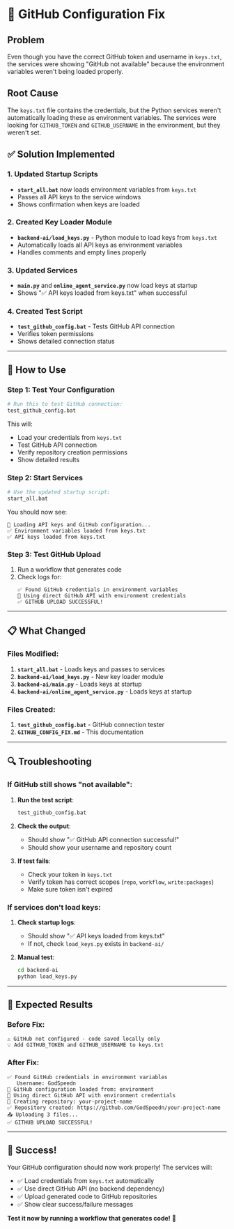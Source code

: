 # 🔧 GitHub Configuration Fix

## Problem
Even though you have the correct GitHub token and username in `keys.txt`, the services were showing "GitHub not available" because the environment variables weren't being loaded properly.

## Root Cause
The `keys.txt` file contains the credentials, but the Python services weren't automatically loading these as environment variables. The services were looking for `GITHUB_TOKEN` and `GITHUB_USERNAME` in the environment, but they weren't set.

## ✅ Solution Implemented

### 1. **Updated Startup Scripts**
- **`start_all.bat`** now loads environment variables from `keys.txt`
- Passes all API keys to the service windows
- Shows confirmation when keys are loaded

### 2. **Created Key Loader Module**
- **`backend-ai/load_keys.py`** - Python module to load keys from `keys.txt`
- Automatically loads all API keys as environment variables
- Handles comments and empty lines properly

### 3. **Updated Services**
- **`main.py`** and **`online_agent_service.py`** now load keys at startup
- Shows "✅ API keys loaded from keys.txt" when successful

### 4. **Created Test Script**
- **`test_github_config.bat`** - Tests GitHub API connection
- Verifies token permissions
- Shows detailed connection status

---

## 🚀 How to Use

### **Step 1: Test Your Configuration**
```bash
# Run this to test GitHub connection:
test_github_config.bat
```

This will:
- Load your credentials from `keys.txt`
- Test GitHub API connection
- Verify repository creation permissions
- Show detailed results

### **Step 2: Start Services**
```bash
# Use the updated startup script:
start_all.bat
```

You should now see:
```
🔑 Loading API keys and GitHub configuration...
✅ Environment variables loaded from keys.txt
✅ API keys loaded from keys.txt
```

### **Step 3: Test GitHub Upload**
1. Run a workflow that generates code
2. Check logs for:
   ```
   ✅ Found GitHub credentials in environment variables
   🔧 Using direct GitHub API with environment credentials
   ✅ GITHUB UPLOAD SUCCESSFUL!
   ```

---

## 📋 What Changed

### Files Modified:
1. **`start_all.bat`** - Loads keys and passes to services
2. **`backend-ai/load_keys.py`** - New key loader module
3. **`backend-ai/main.py`** - Loads keys at startup
4. **`backend-ai/online_agent_service.py`** - Loads keys at startup

### Files Created:
1. **`test_github_config.bat`** - GitHub connection tester
2. **`GITHUB_CONFIG_FIX.md`** - This documentation

---

## 🔍 Troubleshooting

### If GitHub still shows "not available":

1. **Run the test script**:
   ```bash
   test_github_config.bat
   ```

2. **Check the output**:
   - Should show "✅ GitHub API connection successful!"
   - Should show your username and repository count

3. **If test fails**:
   - Check your token in `keys.txt`
   - Verify token has correct scopes (`repo`, `workflow`, `write:packages`)
   - Make sure token isn't expired

### If services don't load keys:

1. **Check startup logs**:
   - Should show "✅ API keys loaded from keys.txt"
   - If not, check `load_keys.py` exists in `backend-ai/`

2. **Manual test**:
   ```bash
   cd backend-ai
   python load_keys.py
   ```

---

## 🎯 Expected Results

### **Before Fix**:
```
⚠️ GitHub not configured - code saved locally only
💡 Add GITHUB_TOKEN and GITHUB_USERNAME to keys.txt
```

### **After Fix**:
```
✅ Found GitHub credentials in environment variables
   Username: GodSpeedn
🐙 GitHub configuration loaded from: environment
🔧 Using direct GitHub API with environment credentials
📁 Creating repository: your-project-name
✅ Repository created: https://github.com/GodSpeedn/your-project-name
📤 Uploading 3 files...
✅ GITHUB UPLOAD SUCCESSFUL!
```

---

## 🎉 Success!

Your GitHub configuration should now work properly! The services will:
- ✅ Load credentials from `keys.txt` automatically
- ✅ Use direct GitHub API (no backend dependency)
- ✅ Upload generated code to GitHub repositories
- ✅ Show clear success/failure messages

**Test it now by running a workflow that generates code!** 🚀
